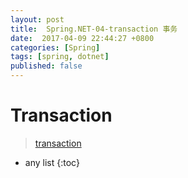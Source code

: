```yaml
---
layout: post
title:  Spring.NET-04-transaction 事务
date:  2017-04-09 22:44:27 +0800
categories: [Spring]
tags: [spring, dotnet]
published: false
---
```



# Transaction

> [transaction](http://www.springframework.net/docs/1.3.2/reference/html/transaction.html)


* any list
{:toc}


